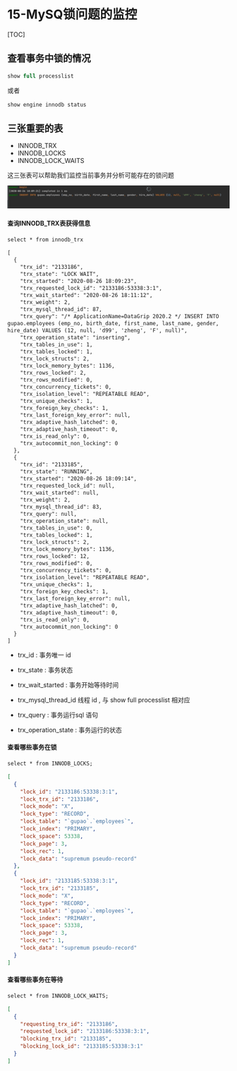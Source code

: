 # 15-MySQ锁问题的监控

[TOC]

## 查看事务中锁的情况

```sql
show full processlist
```

或者

```sql
show engine innodb status
```

## 三张重要的表

- INNODB_TRX
- INNODB_LOCKS
- INNODB_LOCK_WAITS

这三张表可以帮助我们监控当前事务并分析可能存在的锁问题

![image-20200826180943125](../../../assets/image-20200826180943125.png)

#### 查询INNODB_TRX表获得信息

```
select * from innodb_trx
```



```
[
  {
    "trx_id": "2133186",
    "trx_state": "LOCK WAIT",
    "trx_started": "2020-08-26 18:09:23",
    "trx_requested_lock_id": "2133186:53338:3:1",
    "trx_wait_started": "2020-08-26 18:11:12",
    "trx_weight": 2,
    "trx_mysql_thread_id": 87,
    "trx_query": "/* ApplicationName=DataGrip 2020.2 */ INSERT INTO gupao.employees (emp_no, birth_date, first_name, last_name, gender, hire_date) VALUES (12, null, 'd99', 'zheng', 'F', null)",
    "trx_operation_state": "inserting",
    "trx_tables_in_use": 1,
    "trx_tables_locked": 1,
    "trx_lock_structs": 2,
    "trx_lock_memory_bytes": 1136,
    "trx_rows_locked": 2,
    "trx_rows_modified": 0,
    "trx_concurrency_tickets": 0,
    "trx_isolation_level": "REPEATABLE READ",
    "trx_unique_checks": 1,
    "trx_foreign_key_checks": 1,
    "trx_last_foreign_key_error": null,
    "trx_adaptive_hash_latched": 0,
    "trx_adaptive_hash_timeout": 0,
    "trx_is_read_only": 0,
    "trx_autocommit_non_locking": 0
  },
  {
    "trx_id": "2133185",
    "trx_state": "RUNNING",
    "trx_started": "2020-08-26 18:09:14",
    "trx_requested_lock_id": null,
    "trx_wait_started": null,
    "trx_weight": 2,
    "trx_mysql_thread_id": 83,
    "trx_query": null,
    "trx_operation_state": null,
    "trx_tables_in_use": 0,
    "trx_tables_locked": 1,
    "trx_lock_structs": 2,
    "trx_lock_memory_bytes": 1136,
    "trx_rows_locked": 12,
    "trx_rows_modified": 0,
    "trx_concurrency_tickets": 0,
    "trx_isolation_level": "REPEATABLE READ",
    "trx_unique_checks": 1,
    "trx_foreign_key_checks": 1,
    "trx_last_foreign_key_error": null,
    "trx_adaptive_hash_latched": 0,
    "trx_adaptive_hash_timeout": 0,
    "trx_is_read_only": 0,
    "trx_autocommit_non_locking": 0
  }
]
```

- trx_id : 事务唯一 id
- trx_state :  事务状态
- trx_wait_started :  事务开始等待时间
- trx_mysql_thread_id 线程 id , 与 show full processlist 相对应

- trx_query : 事务运行sql 语句
- trx_operation_state :  事务运行的状态

#### 查看哪些事务在锁

```
select * from INNODB_LOCKS;
```

```json
[
  {
    "lock_id": "2133186:53338:3:1",
    "lock_trx_id": "2133186",
    "lock_mode": "X",
    "lock_type": "RECORD",
    "lock_table": "`gupao`.`employees`",
    "lock_index": "PRIMARY",
    "lock_space": 53338,
    "lock_page": 3,
    "lock_rec": 1,
    "lock_data": "supremum pseudo-record"
  },
  {
    "lock_id": "2133185:53338:3:1",
    "lock_trx_id": "2133185",
    "lock_mode": "X",
    "lock_type": "RECORD",
    "lock_table": "`gupao`.`employees`",
    "lock_index": "PRIMARY",
    "lock_space": 53338,
    "lock_page": 3,
    "lock_rec": 1,
    "lock_data": "supremum pseudo-record"
  }
]


```

#### 查看哪些事务在等待

```
select * from INNODB_LOCK_WAITS;
```

```json
[
  {
    "requesting_trx_id": "2133186",
    "requested_lock_id": "2133186:53338:3:1",
    "blocking_trx_id": "2133185",
    "blocking_lock_id": "2133185:53338:3:1"
  }
]
```

